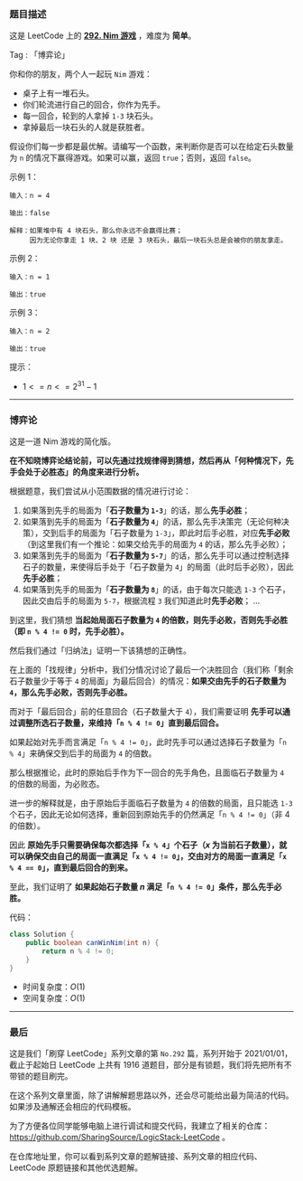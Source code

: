 ### 题目描述

这是 LeetCode 上的 **[292. Nim 游戏](https://leetcode-cn.com/problems/nim-game/solution/gong-shui-san-xie-noxiang-xin-ke-xue-xi-wmz2t/)** ，难度为 **简单**。

Tag : 「博弈论」



你和你的朋友，两个人一起玩 `Nim` 游戏：

* 桌子上有一堆石头。
* 你们轮流进行自己的回合，你作为先手。
* 每一回合，轮到的人拿掉 `1-3` 块石头。
* 拿掉最后一块石头的人就是获胜者。

假设你们每一步都是最优解。请编写一个函数，来判断你是否可以在给定石头数量为 `n` 的情况下赢得游戏。如果可以赢，返回 `true`；否则，返回 `false`。

示例 1：
```
输入：n = 4

输出：false 

解释：如果堆中有 4 块石头，那么你永远不会赢得比赛；
     因为无论你拿走 1 块、2 块 还是 3 块石头，最后一块石头总是会被你的朋友拿走。
```
示例 2：
```
输入：n = 1

输出：true
```
示例 3：
```
输入：n = 2

输出：true
```

提示：
* $1 <= n <= 2^{31} - 1$

---

### 博弈论

这是一道 Nim 游戏的简化版。

**在不知晓博弈论结论前，可以先通过找规律得到猜想，然后再从「何种情况下，先手会处于必胜态」的角度来进行分析。**

根据题意，我们尝试从小范围数据的情况进行讨论：

1. 如果落到先手的局面为「**石子数量为 `1-3`**」的话，那么**先手必胜**；
2. 如果落到先手的局面为「**石子数量为 `4`**」的话，那么先手决策完（无论何种决策），交到后手的局面为「石子数量为 `1-3`」，即此时后手必胜，对应**先手必败**（到这里我们有一个推论：如果交给先手的局面为 `4` 的话，那么先手必败）；
3. 如果落到先手的局面为「**石子数量为 `5-7`**」的话，那么先手可以通过控制选择石子的数量，来使得后手处于「石子数量为 `4`」的局面（此时后手必败），因此**先手必胜**；
4. 如果落到先手的局面为「**石子数量为 `8`**」的话，由于每次只能选 `1-3` 个石子，因此交由后手的局面为 `5-7`，根据流程 `3` 我们知道此时**先手必败**；
...

到这里，我们猜想 **当起始局面石子数量为 `4` 的倍数，则先手必败，否则先手必胜（即 `n % 4 != 0` 时，先手必胜）。**

然后我们通过「归纳法」证明一下该猜想的正确性。

在上面的「找规律」分析中，我们分情况讨论了最后一个决胜回合（我们称「剩余石子数量少于等于 `4` 的局面」为最后回合）的情况：**如果交由先手的石子数量为 `4`，那么先手必败，否则先手必胜。**

而对于「最后回合」前的任意回合（石子数量大于 `4`），我们需要证明 **先手可以通过调整所选石子数量，来维持「`n % 4 != 0`」直到最后回合。**

如果起始对先手而言满足「`n % 4 != 0`」，此时先手可以通过选择石子数量为「`n % 4`」来确保交到后手的局面为 `4` 的倍数。

那么根据推论，此时的原始后手作为下一回合的先手角色，且面临石子数量为 `4` 的倍数的局面，为必败态。

进一步的解释就是，由于原始后手面临石子数量为 `4` 的倍数的局面，且只能选 `1-3` 个石子，因此无论如何选择，重新回到原始先手的仍然满足「`n % 4 != 0`」（非 $4$ 的倍数）。

因此 **原始先手只需要确保每次都选择「`x % 4`」个石子（$x$ 为当前石子数量），就可以确保交由自己的局面一直满足「`x % 4 != 0`」，交由对方的局面一直满足「`x % 4 == 0`」，直到最后回合的到来。**

至此，我们证明了 **如果起始石子数量 $n$ 满足「`n % 4 != 0`」条件，那么先手必胜。**

代码：
```Java
class Solution {
    public boolean canWinNim(int n) {
        return n % 4 != 0;
    }
}
```
* 时间复杂度：$O(1)$
* 空间复杂度：$O(1)$

---

### 最后

这是我们「刷穿 LeetCode」系列文章的第 `No.292` 篇，系列开始于 2021/01/01，截止于起始日 LeetCode 上共有 1916 道题目，部分是有锁题，我们将先把所有不带锁的题目刷完。

在这个系列文章里面，除了讲解解题思路以外，还会尽可能给出最为简洁的代码。如果涉及通解还会相应的代码模板。

为了方便各位同学能够电脑上进行调试和提交代码，我建立了相关的仓库：https://github.com/SharingSource/LogicStack-LeetCode 。

在仓库地址里，你可以看到系列文章的题解链接、系列文章的相应代码、LeetCode 原题链接和其他优选题解。

